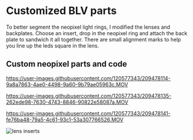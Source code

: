 # Customized BLV parts

To better segment the neopixel light rings, I modified the lenses and backplates. Choose an insert, drop in the neopixel ring and attach the back plate to sandwich it all together. There are small alignment marks to help you line up the leds square in the lens. 


## Custom neopixel parts and code


https://user-images.githubusercontent.com/120577343/209478114-9a8a7863-4ae0-4498-9a60-9b79ae05963c.MOV

https://user-images.githubusercontent.com/120577343/209478135-262ede98-7630-4743-8846-90822e58087a.MOV 

https://user-images.githubusercontent.com/120577343/209478141-fe76ba48-79a5-4c61-93c1-53a307766526.MOV

![lens inserts](https://user-images.githubusercontent.com/120577343/209478146-5daae1e4-7c2e-47a9-84cb-3100dfe6351b.png)
